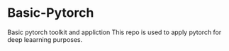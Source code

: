 # Basic-Pytorch
Basic pytorch toolkit and appliction
This repo is used to apply pytorch for deep leaarning purposes.

